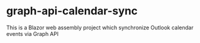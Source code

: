 # graph-api-calendar-sync
This is a Blazor web assembly project which synchronize Outlook calendar events via Graph API

